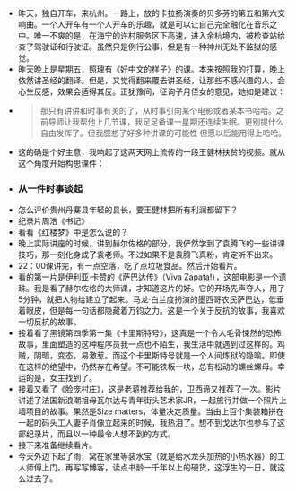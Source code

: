 - 昨天，独自开车，来杭州。一路上，放的卡拉扬演奏的贝多芬的第五和第六交响曲。一个人开车有一个人开车的乐趣，就是可以让自己完全融化在音乐之中。唯一不爽的是，在海宁的许村服务区下高速，进入余杭境内，被检查站给查了驾驶证和行驶证。虽然只是例行公事，但是有一种神州无处不监狱的感觉。
- 昨天晚上是星期五，照理有《好中文的样子》的课。本来按照我的打算，晚上依然讲圣经的翻译。但是，又觉得翻来覆去讲圣经，让那些不感兴趣的人，会心生反感，效果会适得其反。正犹豫间，征询子月侄女的意见，她如是建议：
- > 那只有讲讲和时事有关的了，从时事引向某个电影或者某本书哈哈。之前导师让我帮他上几节课，我足足备课一星期还连续失眠。更别提什么自由发挥了。但我臆想了好多种讲课的可能性 但愿以后能用得上哈哈。
- 这的确是个好主意，我响起了这两天网上流传的一段王健林扶贫的视频。就从这个角度开始构思课件：
- ### 从一件时事谈起
- 怎么评价贵州丹寨县年轻的县长，要王健林把所有利润都留下？
- 纪录片周浩《书记》
- 看看《红楼梦》中是怎么说的？
- 晚上实际讲座的时候，讲到赫尔佐格的部分，我俨然学到了袁腾飞的一些讲课技巧，那一刻化身成了袁老师。不过如果不是袁腾飞真粉，肯定听不出来。
- 22：00课讲完，有一点空落，吃了点垃圾食品。然后开始看片。
- 看的第一片是伊利亚·卡赞的《萨巴达传》（Viva Zapata!），这部电影是一个遗珠。我是看了赫尔佐格的大师课，才知道这片的好。它的开场先声夺人，用了5分钟，就把人物给建立了起来。马龙·白兰度扮演的墨西哥农民萨巴达，低垂着眼皮，但是每一句话都隐藏着万钧之力。这是一个关于反抗的故事，我喜欢一切反抗的故事。
- 接着看了黑镜第四季第一集《卡里斯特号》，这真是一个令人毛骨悚然的恐怖故事，里面塑造的这种程序员我一点也不陌生，我生活中就遇到过这样的。鸡贼，阴暗，变态，易激惹。而这个卡里斯特号就是一个人间炼狱的隐喻。即使在这样的绝望中，仍然存在希望。不可能铁板一块，总有松动的螺丝螺母。幸运的是，女主找到了。
- 接着又看了《脸庞村庄》，这是老蒋推荐给我的，卫西谛又推荐了一次。影片讲述了法国新浪潮祖母瓦尔达与青年街头艺术家JR，一起旅行并做一个照片上墙项目的故事。果然是Size matters，体量决定质量。当由上百个集装箱拼在一起的码头工人妻子肖像立起来的时候，我热泪了。想不到戈达尔也参与了这部纪录片，而且以一种最令人想不到的方式。
- 接下来准备继续看片。
- 今天外边下起了雨，窝在家里等装水宝（就是给水龙头加热的小热水器）的工人师傅上门。再写写博客，读点书龄一千年以上的硬货，这浮生的一日，就这么过去了。
